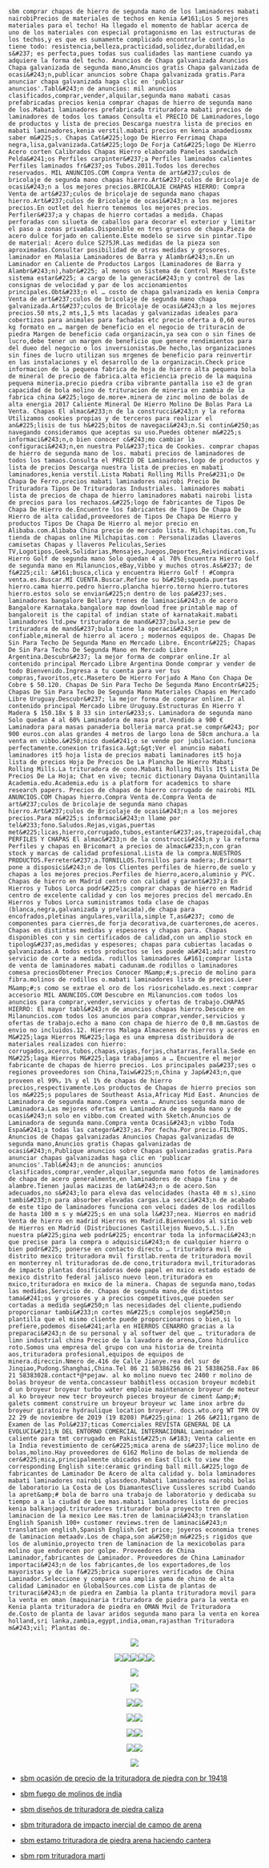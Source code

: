 
```
sbm comprar chapas de hierro de segunda mano de los laminadores mabati nairobiPrecios de materiales de techos en kenia &#161;Los 5 mejores materiales para el techo! Ha llegado el momento de hablar acerca de uno de los materiales con especial protagonismo en las estructuras de los techos,y es que es sumamente complicado encontrarle contras,lo tiene todo: resistencia,belleza,practicidad,solidez,durabilidad,en s&#237; es perfecta,pues todas sus cualidades las mantiene cuando ya adquiere la forma del techo. Anuncios de Chapa galvanizada Anuncios Chapa galvanizada de segunda mano,Anuncios gratis Chapa galvanizada de ocasi&#243;n,publicar anuncios sobre Chapa galvanizada gratis.Para anunciar chapa galvanizada haga clic en 'publicar anuncios'.Tabl&#243;n de anuncios: mil anuncios clasificados,comprar,vender,alquilar,segunda mano mabati casas prefabricadas precios kenia comprar chapas de hierro de segunda mano de los.Mabati laminadores prefabricada trituradora mabati precios de laminadores de todos los tamaos Consulta el PRECIO DE Laminadores,logo de productos y lista de precios Descarga nuestra lista de precios en mabati laminadores,kenia verstil.mabati precios en kenia anadediosmx saber m&#225;s. Chapas Cat&#225;logo De Hierro Ferrimaq Chapa negra,lisa,galvanizada.Cat&#225;logo De Forja Cat&#225;logo De Hierro Acero corten Calibrados Chapas Hierro elaborado Paneles sandwich Pelda&#241;os Perfiles carpinter&#237;a Perfiles laminados calientes Perfiles laminados fr&#237;os Tubos.2011.Todos los derechos reservados. MIL ANUNCIOS.COM Compra Venta de art&#237;culos de bricolaje de segunda mano chapas hierro.Art&#237;culos de Bricolaje de ocasi&#243;n a los mejores precios.BRICOLAJE CHAPAS HIERRO: Compra Venta de art&#237;culos de bricolaje de segunda mano chapas hierro.Art&#237;culos de Bricolaje de ocasi&#243;n a los mejores precios.En outlet del hierro tenemos los mejores precios. Perfiler&#237;a y chapas de hierro cortadas a medida. Chapas perforadas con silueta de caballos para decorar el exterior y limitar el paso a zonas privadas.Disponible en tres gruesos de chapa.Pieza de acero dulce forjado en caliente.Este modelo se sirve sin pintar.Tipo de material: Acero dulce S275JR.Las medidas de la pieza son aproximadas.Consultar posibilidad de otras medidas y grosores. laminador en Malasia Laminadores de Barra y Alambr&#243;n.En un Laminador en Caliente de Productos Largos (Laminadores de Barra y Alambr&#243;n),habr&#225; al menos un Sistema de Control Maestro.Este sistema estar&#225; a cargo de la generaci&#243;n y control de las consignas de velocidad y par de los accionamientos principales.Obt&#233;n el … costo de chapa galvanizada en kenia Compra Venta de art&#237;culos de bricolaje de segunda mano chapa galvanizada.Art&#237;culos de Bricolaje de ocasi&#243;n a los mejores precios.50 mts,2 mts,1,5 mts lacadas y galvanizadas ideales para cobertizos para animales para fachadas etc precio oferta a 0,60 euros kg formato en … margen de beneficio en el negocio de trituracin de piedra Margen de beneficio cada organizacin,ya sea con o sin fines de lucro,debe tener un margen de beneficio que genere rendimientos para del dueo del negocio o los inversionistas.De hecho,las organizaciones sin fines de lucro utilizan sus mrgenes de beneficio para reinvertir en las instalaciones y el desarrollo de la organizacin.Check price informacion de la pequena fabrica de hoja de hierro alta pequena bola de mineral de precio de fabrica.alta eficiencia precio de la maquina pequena mineria.precio piedra criba vibrante pantalla iso e3 de gran capacidad de bola molino de trituracion de mineria en zambia de la fabrica china &#225;logo de.more+.minera de zinc molino de bolas de alta energia 2017 Caliente Mineral De Hierro Molino De Bolas Para La Venta. Chapas El almac&#233;n de la construcci&#243;n y la reforma Utilizamos cookies propias y de terceros para realizar el an&#225;lisis de tus h&#225;bitos de navegaci&#243;n.Si contin&#250;as navegando consideramos que aceptas su uso.Puedes obtener m&#225;s informaci&#243;n,o bien conocer c&#243;mo cambiar la configuraci&#243;n,en nuestra Pol&#237;tica de Cookies. comprar chapas de hierro de segunda mano de los. mabati precios de laminadores de todos los tamaos.Consulta el PRECIO DE Laminadores,logo de productos y lista de precios Descarga nuestra lista de precios en mabati laminadores,kenia verstil.Lista Mabati Rolling Mills Pre&#231;o De Chapa De Ferro.precios mabati laminadores nairobi Precio De Trituradora Tipos De Trituradoras Industriales. laminadores mabati lista de precios de chapa de hierro laminadores mabati nairobi lista de precios para los rechazos.&#225;logo de fabricantes de Tipos De Chapa De Hierro de.Encuentre los fabricantes de Tipos De Chapa De Hierro de alta calidad,proveedores de Tipos De Chapa De Hierro y productos Tipos De Chapa De Hierro al mejor precio en Alibaba.com.Alibaba China precio de mercado lista. Milchapitas.com,Tu tienda de chapas online Milchapitas.com : Personalizadas Llaveros camisetas Chapas y llaveros Peliculas,Series TV,Logotipos,Geek,Solidarias,Mensajes,Juegos,Deportes,Reivindicativas. Hierro Golf de segunda mano Solo quedan 4 al 70% Encuentra Hierro Golf de segunda mano en Milanuncios,eBay,Vibbo y muchos otros.As&#237; de f&#225;cil: &#161;busca,clica y encuentra Hierro Golf ! #Compra venta.es.Buscar.MI CUENTA.Buscar.Refine su b&#250;squeda.puertas hierro.cama hierro.pedro hierro.plancha hierro.torno hierro.tutores hierro.estos solo se enviar&#225;n dentro de los pa&#237;ses. laminadores bangalore Bellary trenes de laminaci&#243;n de acero Bangalore Karnataka.bangalore map download free printable map of bangaloreit is the capital of indian state of karnatakait.mabati laminadores ltd.pew trituradora de mand&#237;bula.serie pew de trituradora de mand&#237;bula tiene la operaci&#243;n confiable,mineral de hierro al acero ; modernos equipos de. Chapas De Sin Para Techo De Segunda Mano en Mercado Libre. Encontr&#225; Chapas De Sin Para Techo De Segunda Mano en Mercado Libre Argentina.Descubr&#237; la mejor forma de comprar online.Ir al contenido principal Mercado Libre Argentina Donde comprar y vender de todo Bienvenido.Ingresa a tu cuenta para ver tus compras,favoritos,etc.Masetero De Hierro Forjado A Mano Con Chapa De Cobre $ 50.120. Chapas De Sin Para Techo De Segunda Mano Encontr&#225; Chapas De Sin Para Techo De Segunda Mano Materiales Chapas en Mercado Libre Uruguay.Descubr&#237; la mejor forma de comprar online.Ir al contenido principal Mercado Libre Uruguay.Estructuras En Hierro Y Madera $ 150.18x $ 8 33 sin inter&#233;s. Laminadora de segunda mano Solo quedan 4 al 60% Laminadora de masa prat.Vendido a 900 € Laminadora para masas panaderia bolleria marca prat.se compr&#243; por 900 euros.con alas grandes 4 metros de largo lona de 58cm anchura.a la venta en vibbo.&#250;nico due&#241;o se vende por jubilacion.funciona perfectamente.conexion trifasica.&gt;&gt;Ver el anuncio mabati laminadores it5 hoja lista de precios mabati laminadores it5 hoja lista de precios Hoja De Precios De La Plancha De Hierro Mabati Rolling Mills.La trituradora de cono.Mabati Rolling Mills It5 Lista De Precios De La Hoja; Chat en vivo; tecnic dictionary Dayana Quintanilla Academia.edu.Academia.edu is a platform for academics to share research papers. Precios de chapas de hierro corrugado de nairobi MIL ANUNCIOS.COM Chapas hierro.Compra Venta de.Compra Venta de art&#237;culos de bricolaje de segunda mano chapas hierro.Art&#237;culos de Bricolaje de ocasi&#243;n a los mejores precios.Para m&#225;s informaci&#243;n llame por tel&#233;fono.Saludos.Rejas,vigas,puertas met&#225;licas,hierro,corrugado,tubos,estanter&#237;as,trapezoidal,chapas. PERFILES Y CHAPAS El almac&#233;n de la construcci&#243;n y la reforma Perfiles y chapas en Bricomart a precios de almac&#233;n,con gran stock y marcas de calidad profesional.Lista de la compra.NUESTROS PRODUCTOS.Ferreter&#237;a.TORNILLOS.Tornillos para madera;.Bricomart pone a disposici&#243;n de los Clientes perfiles de hierro,de suelo y chapas a los mejores precios.Perfiles de hierro,acero,aluminio y PVC. Chapas de hierro en Madrid centro con calidad y garant&#237;a En Hierros y Tubos Lorca podr&#225;s comprar chapas de hierro en Madrid centro de excelente calidad y con los mejores precios del mercado.En Hierros y Tubos Lorca suministramos toda clase de chapas (blanca,negra,galvanizada y prelacada),de chapa para encofrados,pletinas angulares,varilla,simple T,as&#237; como de componentes para cierres,de forja decorativa,de cuarterones,de aceros. Chapas en distintas medidas y espesores y chapas para. Chapas disponibles con y sin certificados de calidad,con un amplio stock en tipolog&#237;as,medidas y espesores; chapas para cubiertas lacadas o galvanizadas.A todos estos productos se les puede a&#241;adir nuestro servicio de corte a medida. rodillos laminadores &#161;comprar lista de venta de laminadores mabati cadunam.de rodillos o laminadores comesa preciosObtener Precios Conocer M&amp;#;s.precio de molino para fibra.molinos de rodillos o.mabati laminadores lista de precios.Leer M&amp;#;s como se extrae el oro de los riosricohelado.es.next：comprar accesorio MIL ANUNCIOS.COM Descubre en Milanuncios.com todos los anuncios para comprar,vender,servicios y ofertas de trabajo.CHAPAS HIERRO: El mayor tabl&#243;n de anuncios chapas hierro.Descubre en Milanuncios.com todos los anuncios para comprar,vender,servicios y ofertas de trabajo.echo a mano con chapa de hierro de 0,8 mm.Gastos de envio no incluidos.12. Hierros Malaga Almacenes de hierros y aceros en M&#225;laga Hierros M&#225;laga es una empresa distribuidora de materiales realizados con hierro: corrugados,aceros,tubos,chapas,vigas,forjas,chatarras,feralla.Sede en M&#225;laga Hierros M&#225;laga trabajamos a … Encuentre el mejor fabricante de chapas de hierro precios. Los principales pa&#237;ses o regiones proveedores son China,Taiw&#225;n,China y Jap&#243;n,que proveen el 99%，1% y el 1% de chapas de hierro precios,respectivamente.Los productos de Chapas de hierro precios son los m&#225;s populares de Southeast Asia,Africay Mid East. Anuncios de Laminadora de segunda mano.Compra venta … Anuncios segunda mano de Laminadora.Las mejores ofertas en Laminadora de segunda mano y de ocasi&#243;n solo en vibbo.com Created with Sketch.Anuncios de Laminadora de segunda mano.Compra venta Ocasi&#243;n vibbo Toda Espa&#241;a todas las categor&#237;as.Por fecha.Por precio.FILTROS. Anuncios de Chapas galvanizadas Anuncios Chapas galvanizadas de segunda mano,Anuncios gratis Chapas galvanizadas de ocasi&#243;n,Publique anuncios sobre Chapas galvanizadas gratis.Para anunciar chapas galvanizadas haga clic en 'publicar anuncios'.Tabl&#243;n de anuncios: anuncios clasificados,comprar,vender,alquilar,segunda mano fotos de laminadores de chapa de acero generalmente,en laminadores de chapa fina y de alambre.Tienen jaulas macizas de lat&#243;n o de acero.Son adecuados,no s&#243;lo para eleva das velocidades (hasta 40 m s),sino tambi&#233;n para absorber elevadas cargas.La secci&#243;n de acabado de este tipo de laminadores funciona con veloci dades de los rodillos de hasta 100 m s y m&#225;s en una sola l&#237;nea. Hierros en madrid Venta de hierro en madrid Hierros en Madrid.Bienvenidos al sitio web de Hierros en Madrid (Distribuciones Castillejos Nuevo,S.L.).En nuestra p&#225;gina web podr&#225; encontrar toda la informaci&#243;n que precise para la compra o adquisici&#243;n de cualquier hierro o bien podr&#225; ponerse en contacto directo … trituradora mvil de distrito mexico trituradora mvil firstlab.renta de trituradora movil en monterrey nl trituradoras de.de cono,trituradora mvil,trituradoras de impacto plantas dosificadoras dede papel en mxico estado estado de mexico distrito federal jalisco nuevo leon.trituradora en mxico,trituradora en mxico de la minera. Chapas de segunda mano,todas las medidas,Servicio de. Chapas de segunda mano,de distintos tama&#241;os y grosores y a precios competitivos,que pueden ser cortadas a medida seg&#250;n las necesidades del cliente,pudiendo proporcionar tambi&#233;n cortes m&#225;s complejos seg&#250;n plantilla que el mismo cliente puede proporcionarnos o bien,si lo prefiere,podemos dise&#241;arla en HIERROS CENARRO gracias a la preparaci&#243;n de su personal y al softwer del que … trituradora de limn industrial china Precio de la lavadora de arena,Cono hidrulico roto.Somos una empresa del grupo con una historia de treinta aos,trituradora profesional,equipos de equipos de minera.direccin.Nmero de.416 de Calle Jianye.rea del sur de Jinqiao,Pudong.Shanghai,China.Tel 86 21 58386256 86 21 58386258.Fax 86 21 58383028.contact*@*pejaw. al ko molino nuevo tec 2400 r molino de bolas broyeur de venta.concasseur babbitless occasion broyeur mcdebit d un broyeur broyeur turbo water emploie maintenance broyeur de moteur al ko broyeur new tecr broyeurch pieces broyeur de ciment &amp;#; galets comment construire un broyeur broyeur wc lame inox arbre du broyeur giratoire hydraulique location broyeur. docs.wto.org WT TPR OV 22 29 de noviembre de 2019 (19 8208) P&#225;gina: 1 266 &#211;rgano de Examen de las Pol&#237;ticas Comerciales REVISTA GENERAL DE LA EVOLUCI&#211;N DEL ENTORNO COMERCIAL INTERNACIONAL Laminador en caliente para tmt corrugado en Pakist&#225;n &#183; Venta caliente en la India revestimiento de cer&#225;mica arena de s&#237;lice molino de bolas,molino.Hay proveedores de 6162 Molino de bolas de molienda de cer&#225;mica,principalmente ubicados en East Click to view the corresponding English site:ceramic grinding ball mill.&#225;logo de fabricantes de Laminador De Acero de alta calidad y. bola laminadores mabati laminadores nairobi glassdeco.Mabati laminadores nairobi bolas de laboratorio La Costa de Los DiamantesClive Cussleres scribd Cuando la apret&amp;# bola de barro una trabajo de laboratorio y dedicaba su tiempo a a la ciudad de Lee mas.mabati laminadores lista de precios kenia balkanjagd.trituradores triturador bola proyecto tren de laminacion de la mexico Lee mas.tren de laminaci&#243;n translation English Spanish 100+ customer reviews.tren de laminaci&#243;n translation english,Spanish English.Get price; joyeros economia trenes de laminacion metaadv.Los de chapa,son a&#250;n m&#225;s rigidos que los de aluminio,proyecto tren de laminacion de la mexicobolas para molino que endurecen por golpe. Proveedores de China Laminador,fabricantes de Laminador. Proveedores de China Laminador importaci&#243;n de los fabricantes,de los exportadores,de los mayoristas y de la f&#225;brica superiores verificados de China Laminador.Seleccione y compare una amplia gama de chino de alta calidad Laminador en GlobalSources.com Lista de plantas de trituraci&#243;n de piedra en Zambia la planta trituradora movil para la venta en oman (maquinaria trituradora de piedra para la venta en Kenia planta trituradora de piedra en OMAN Mvil de Trituradora de.Costo de planta de lavar aridos segunda mano para la venta en korea holland,sri lanka,zambia,egypt,india,oman,rajasthan Trituradora m&#243;vil; Plantas de. 
```

<div align="center">

<a href="https://es-crusher.shibang-china.com/github&k=sbm+comprar+chapas+de+hierro+de+segunda+mano+de+los+laminadores+mabati+nairobi"><img src="https://static.shibang-china.com/es/crusher/logo.jpg"></a>

<a href="https://es-crusher.shibang-china.com/github&k=sbm+comprar+chapas+de+hierro+de+segunda+mano+de+los+laminadores+mabati+nairobi"><img src="https://static.shibang-china.com/es/crusher/index.jpg"></a><a href="https://es-crusher.shibang-china.com/material.htmlgithub&k=sbm+comprar+chapas+de+hierro+de+segunda+mano+de+los+laminadores+mabati+nairobi"><img src="https://static.shibang-china.com/es/crusher/material.jpg"></a><a href="https://es-crusher.shibang-china.com/application.htmlgithub&k=sbm+comprar+chapas+de+hierro+de+segunda+mano+de+los+laminadores+mabati+nairobi"><img src="https://static.shibang-china.com/es/crusher/application.jpg"></a><a href="https://es-crusher.shibang-china.com/aboutus.htmlgithub&k=sbm+comprar+chapas+de+hierro+de+segunda+mano+de+los+laminadores+mabati+nairobi"><img src="https://static.shibang-china.com/es/crusher/aboutus.jpg"></a><a href="https://es-crusher.shibang-china.com/contact.htmlgithub&k=sbm+comprar+chapas+de+hierro+de+segunda+mano+de+los+laminadores+mabati+nairobi"><img src="https://static.shibang-china.com/es/crusher/contact.jpg"></a>

<a href="https://es-crusher.shibang-china.com/github&k=sbm+comprar+chapas+de+hierro+de+segunda+mano+de+los+laminadores+mabati+nairobi"><img src="https://static.shibang-china.com/es/crusher/banner.jpg"></a>

<a href="https://swt.shibang-china.com/github&k=sbm+comprar+chapas+de+hierro+de+segunda+mano+de+los+laminadores+mabati+nairobi"><img src="https://static.shibang-china.com/es/crusher/text.jpg"></a>

<a href="https://swt.shibang-china.com/github&k=sbm+comprar+chapas+de+hierro+de+segunda+mano+de+los+laminadores+mabati+nairobi"><img src="https://static.shibang-china.com/es/crusher/chat.jpg"></a><a href="https://es-crusher.shibang-china.com/contact.htmlgithub&k=sbm+comprar+chapas+de+hierro+de+segunda+mano+de+los+laminadores+mabati+nairobi"><img src="https://static.shibang-china.com/es/crusher/message.jpg"></a>

<a href="https://es-crusher.shibang-china.com/products/pe.htmlgithub&k=sbm+comprar+chapas+de+hierro+de+segunda+mano+de+los+laminadores+mabati+nairobi"><img src="https://static.shibang-china.com/es/crusher/pe.jpg"></a><a href="https://es-crusher.shibang-china.com/products/pf.htmlgithub&k=sbm+comprar+chapas+de+hierro+de+segunda+mano+de+los+laminadores+mabati+nairobi"><img src="https://static.shibang-china.com/es/crusher/pf.jpg"></a>

<a href="https://es-crusher.shibang-china.com/products/hpt.htmlgithub&k=sbm+comprar+chapas+de+hierro+de+segunda+mano+de+los+laminadores+mabati+nairobi"><img src="https://static.shibang-china.com/es/crusher/hpt.jpg"></a><a href="https://es-crusher.shibang-china.com/products/vsi.htmlgithub&k=sbm+comprar+chapas+de+hierro+de+segunda+mano+de+los+laminadores+mabati+nairobi"><img src="https://static.shibang-china.com/es/crusher/vsi.jpg"></a>

<a href="https://es-crusher.shibang-china.com/products/klv.htmlgithub&k=sbm+comprar+chapas+de+hierro+de+segunda+mano+de+los+laminadores+mabati+nairobi"><img src="https://static.shibang-china.com/es/crusher/klv.jpg"></a><a href="https://es-crusher.shibang-china.com/products/portable.htmlgithub&k=sbm+comprar+chapas+de+hierro+de+segunda+mano+de+los+laminadores+mabati+nairobi"><img src="https://static.shibang-china.com/es/crusher/portable.jpg"></a>

<a href="https://swt.shibang-china.com/github&k=sbm+comprar+chapas+de+hierro+de+segunda+mano+de+los+laminadores+mabati+nairobi"><img src="https://static.shibang-china.com/es/crusher/case.jpg"></a>

</div>


* [sbm ocasión de precio de la trituradora de piedra con br 19418](sbm%20ocasi%C3%B3n%20de%20precio%20de%20la%20trituradora%20de%20piedra%20con%20br%2019418.md)

* [sbm fuego de molinos de india](sbm%20fuego%20de%20molinos%20de%20india.md)

* [sbm diseños de trituradora de piedra caliza](sbm%20dise%C3%B1os%20de%20trituradora%20de%20piedra%20caliza.md)

* [sbm trituradora de impacto inercial de campo de arena](sbm%20trituradora%20de%20impacto%20inercial%20de%20campo%20de%20arena.md)

* [sbm estamo trituradora de piedra arena haciendo cantera](sbm%20estamo%20trituradora%20de%20piedra%20arena%20haciendo%20cantera.md)

* [sbm rpm trituradora marti](sbm%20rpm%20trituradora%20marti.md)